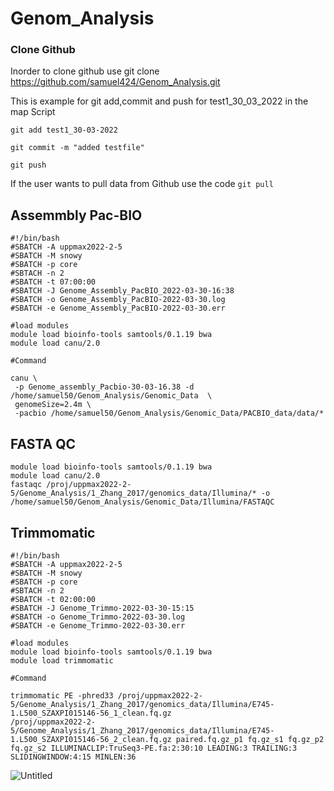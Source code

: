 # Genom_Analysis

### Clone Github
Inorder to clone github use  git clone https://github.com/samuel424/Genom_Analysis.git

This is example for git add,commit and push for test1_30_03_2022 in the map Script
```
git add test1_30-03-2022

git commit -m "added testfile"

git push
```
If the user wants to pull data from Github use the code ```git pull```

## Assemmbly Pac-BIO
```
#!/bin/bash
#SBATCH -A uppmax2022-2-5
#SBATCH -M snowy
#SBATCH -p core
#SBTACH -n 2
#SBATCH -t 07:00:00
#SBATCH -J Genome_Assembly_PacBIO_2022-03-30-16:38
#SBATCH -o Genome_Assembly_PacBIO-2022-03-30.log 
#SBATCH -e Genome_Assembly_PacBIO-2022-03-30.err 

#load modules
module load bioinfo-tools samtools/0.1.19 bwa
module load canu/2.0

#Command

canu \
 -p Genome_assembly_Pacbio-30-03-16.38 -d /home/samuel50/Genom_Analysis/Genomic_Data  \
 genomeSize=2.4m \
 -pacbio /home/samuel50/Genom_Analysis/Genomic_Data/PACBIO_data/data/*
```
## FASTA QC
```
module load bioinfo-tools samtools/0.1.19 bwa
module load canu/2.0
fastaqc /proj/uppmax2022-2-5/Genome_Analysis/1_Zhang_2017/genomics_data/Illumina/* -o /home/samuel50/Genom_Analysis/Genomic_Data/Illumina/FASTAQC
```
## Trimmomatic
```
#!/bin/bash
#SBATCH -A uppmax2022-2-5
#SBATCH -M snowy
#SBATCH -p core
#SBTACH -n 2
#SBATCH -t 02:00:00
#SBATCH -J Genome_Trimmo-2022-03-30-15:15
#SBATCH -o Genome_Trimmo-2022-03-30.log
#SBATCH -e Genome_Trimmo-2022-03-30.err

#load modules
module load bioinfo-tools samtools/0.1.19 bwa
module load trimmomatic

#Command
 
trimmomatic PE -phred33 /proj/uppmax2022-2-5/Genome_Analysis/1_Zhang_2017/genomics_data/Illumina/E745-1.L500_SZAXPI015146-56_1_clean.fq.gz
/proj/uppmax2022-2-5/Genome_Analysis/1_Zhang_2017/genomics_data/Illumina/E745-1.L500_SZAXPI015146-56_2_clean.fq.gz paired.fq.gz_p1 fq.gz_s1 fq.gz_p2 
fq.gz_s2 ILLUMINACLIP:TruSeq3-PE.fa:2:30:10 LEADING:3 TRAILING:3 SLIDINGWINDOW:4:15 MINLEN:36

```
![Untitled](https://user-images.githubusercontent.com/370074/167852888-02bd65ef-ad82-4a24-8165-d4173ac8bcf7.png)

